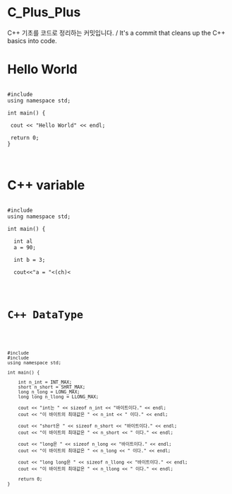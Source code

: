 # C_Plus_Plus
C++ 기초를 코드로 정리하는 커밋입니다.   / It's a commit that cleans up the C++ basics into code.

<h1>Hello World</h1>

<pre>
<code>
#include <iostream>
using namespace std;

int main() {

 cout << "Hello World" << endl;

 return 0;
}

</code>
</pre>

<h1>C++ variable</h1>

<pre>
<code>
#include <iostream>
using namespace std;
 
int main() {

  int al
  a = 90;
  
  int b = 3;
  
  cout<<"a = "<<a<<", b = "<<b<<endl;

 return 0;
}

</code>
</pre>

<h1>C++ const</h1>

<pre>
<code>
#include <iostream>
using namespace std;

int main() {

 const float PIE = 3.1415926535
 
 int r = 3;
 float s = r * r * 3.14;
 
 cout<<s<<endl;
 
 char ch = 'M'
 cout<<(int)ch<<" "<<int(ch)<<" "<<endl;
 cout<<static_cast<int>(ch)<<endl;
 
  return 0;
  
}

</code>
</pre>

<h1>C++ DataType</h1>

<pre>
<code>
#include <iostream>
#include <climits>
using namespace std;

int main() {

	int n_int = INT_MAX;
	short n_short = SHRT_MAX;
	long n_long = LONG_MAX;
	long long n_llong = LLONG_MAX;

	cout << "int는 " << sizeof n_int << "바이트이다." << endl;
	cout << "이 바이트의 최대값은 " << n_int << " 이다." << endl;
    
	cout << "short은 " << sizeof n_short << "바이트이다." << endl;
	cout << "이 바이트의 최대값은 " << n_short << " 이다." << endl;
    
	cout << "long은 " << sizeof n_long << "바이트이다." << endl;
	cout << "이 바이트의 최대값은 " << n_long << " 이다." << endl;
    
	cout << "long long은 " << sizeof n_llong << "바이트이다." << endl;
	cout << "이 바이트의 최대값은 " << n_llong << " 이다." << endl;
    
	return 0;
}

</pre>
</code>





